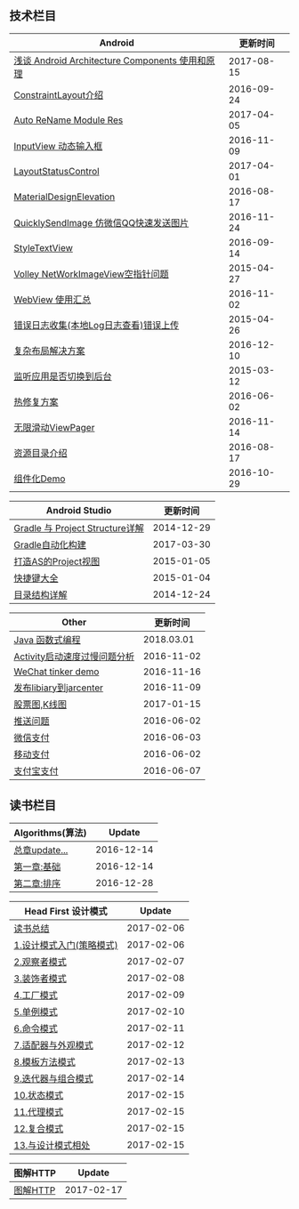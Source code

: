 ## 技术栏目

Android|更新时间
---|---
[浅谈 Android Architecture Components 使用和原理](/Android/AAC)|2017-08-15
[ConstraintLayout介绍](/Android/ConstraintLayout)|2016-09-24
[Auto ReName Module Res](https://github.com/siyehua/AutoReNameModuleRes)|2017-04-05
[InputView 动态输入框](https://github.com/siyehua/InputView)|2016-11-09
[LayoutStatusControl](https://github.com/siyehua/LayoutStatus)|2017-04-01
[MaterialDesignElevation](/Android/MaterialDesignElevation)|2016-08-17
[QuicklySendImage 仿微信QQ快速发送图片](https://github.com/siyehua/QuicklySendImage)|2016-11-24
[StyleTextView](https://github.com/siyehua/StyleTextView)|2016-09-14
[Volley NetWorkImageView空指针问题](/Android/NetWorkImageViewPointer)|2015-04-27
[WebView 使用汇总](/Android/WebViewNotice)|2016-11-02
[错误日志收集(本地Log日志查看)错误上传](/Android/ErrorHelper)|2015-04-26
[复杂布局解决方案](/Android/DrawComplexView)|2016-12-10
[监听应用是否切换到后台](/Android/AppIsBackground)|2015-03-12
[热修复方案](/Android/HotFix)|2016-06-02
[无限滑动ViewPager](https://github.com/siyehua/InfiniteViewPager)|2016-11-14
[资源目录介绍](/Android/ResourcesDirectory)|2016-08-17
[组件化Demo](https://github.com/siyehua/MyApplication)|2016-10-29

Android Studio|更新时间
---|---
[Gradle 与 Project Structure详解](/AndroidStudio/GradleAndProjectStructrue)|2014-12-29
[Gradle自动化构建](/AndroidStudio/GradleAutoTask)|2017-03-30
[打造AS的Project视图](/AndroidStudio/MakeProjectView)|2015-01-05
[快捷键大全](/AndroidStudio/KeyMap)|2015-01-04
[目录结构详解](/AndroidStudio/DirectoryInfo)|2014-12-24

Other|更新时间
---|---
[Java 函数式编程](/Other/Java8Fuction)|2018.03.01
[Activity启动速度过慢问题分析](/Other/StartActivityProblem)|2016-11-02
[WeChat tinker demo](https://github.com/siyehua/WeChatHotFixDemo)|2016-11-16
[发布libiary到jarcenter](/Other/Jarcenter)|2016-11-09
[股票图,K线图](https://github.com/siyehua/KLineGraph)|2017-01-15
[推送问题](/Other/PushProblem)|2016-06-02
[微信支付](/Other/WeChatPay)|2016-06-03
[移动支付](/Other/APPPay)|2016-06-02
[支付宝支付](/Other/ZhiFuBaoPay)|2016-06-07


## 读书栏目
Algorithms(算法)|Update
---|---
[总章update...](/Algorithms/readme.md)|2016-12-14
[第一章:基础](/Algorithms/chapter1/readme.md)|2016-12-14
[第二章:排序](/Algorithms/chapter2/readme.md)|2016-12-28


Head First 设计模式|Update
---|---
[读书总结](https://github.com/siyehua/DesignPatterns)|2017-02-06
[1.设计模式入门(策略模式)](https://github.com/siyehua/DesignPatterns/tree/master/code/src/main/java/com/siyehua/chapter1)|2017-02-06
[2.观察者模式](https://github.com/siyehua/DesignPatterns/tree/master/code/src/main/java/com/siyehua/chapter2)|2017-02-07
[3.装饰者模式](https://github.com/siyehua/DesignPatterns/tree/master/code/src/main/java/com/siyehua/chapter3)|2017-02-08
[4.工厂模式](https://github.com/siyehua/DesignPatterns/tree/master/code/src/main/java/com/siyehua/chapter4)|2017-02-09
[5.单例模式](https://github.com/siyehua/DesignPatterns/tree/master/code/src/main/java/com/siyehua/chapter5)|2017-02-10
[6.命令模式](https://github.com/siyehua/DesignPatterns/tree/master/code/src/main/java/com/siyehua/chapter6)|2017-02-11
[7.适配器与外观模式](https://github.com/siyehua/DesignPatterns/tree/master/code/src/main/java/com/siyehua/chapter7)|2017-02-12
[8.模板方法模式](https://github.com/siyehua/DesignPatterns/tree/master/code/src/main/java/com/siyehua/chapter8)|2017-02-13
[9.迭代器与组合模式](https://github.com/siyehua/DesignPatterns/tree/master/code/src/main/java/com/siyehua/chapter9)|2017-02-14
[10.状态模式](https://github.com/siyehua/DesignPatterns/tree/master/code/src/main/java/com/siyehua/chapter10)|2017-02-15
[11.代理模式](https://github.com/siyehua/DesignPatterns/tree/master/code/src/main/java/com/siyehua/chapter11)|2017-02-15
[12.复合模式](https://github.com/siyehua/DesignPatterns/tree/master/code/src/main/java/com/siyehua/chapter12)|2017-02-15
[13.与设计模式相处](https://github.com/siyehua/DesignPatterns/tree/master/code/src/main/java/com/siyehua/chpter13)|2017-02-15


图解HTTP|Update
---|---
[图解HTTP](/DiagramHttp)|2017-02-17

